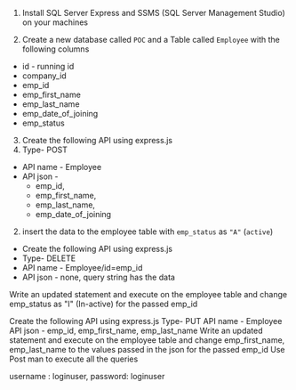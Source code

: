 1. Install SQL Server Express and SSMS (SQL Server Management Studio) on your machines

2. Create a new database called `POC` and a Table called `Employee` with the following columns
- id - running id
- company_id
- emp_id
- emp_first_name
- emp_last_name
- emp_date_of_joining
- emp_status

3. Create the following API using express.js
  1. Type- POST
  - API name - Employee
  - API json - 
    - emp_id,
    - emp_first_name,
    - emp_last_name,
    - emp_date_of_joining


  2. insert the data to the employee table with `emp_status` as `"A"` (`active`)
  - Create the following API using express.js
  - Type- DELETE
  - API name - Employee/id=emp_id
  - API json - none, query string has the data

  
Write an updated statement and execute on the employee table and change emp_status as "I" (In-active) for the passed emp_id

Create the following API using express.js
Type- PUT
API name - Employee
API json - emp_id, emp_first_name, emp_last_name
Write an updated statement and execute on the employee table and change emp_first_name, emp_last_name to the values passed in the json for the passed emp_id
Use Post man to execute all the queries

username : loginuser,
password: loginuser